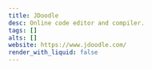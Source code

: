 ```yaml
---
title: JDoodle
desc: Online code editor and compiler.
tags: []
alts: []
website: https://www.jdoodle.com/
render_with_liquid: false
---
```

